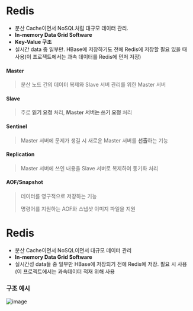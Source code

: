 # Redis
- 분산 Cache이면서 NoSQL처럼 대규모 데이터 관리.
- **In-memory Data Grid Software**
- **Key-Value 구조**
- 실시간 data 중 일부만. HBase에 저장하기도 전에 Redis에 저장할 필요 있을 때 사용(이 프로젝트에서는 과속 데이터를 Redis에 먼저 저장)


#### Master
> 분산 노드 간의 데이터 복제와 Slave 서버 관리를 위한 Master 서버

#### Slave
> 주로 **읽기 요청** 처리, **Master 서버는 쓰기 요청** 처리

#### Sentinel
> Master 서버에 문제가 생길 시 새로운 Master 서버를 **선출**하는 기능

#### Replication
> Master 서버에 쓰인 내용을 Slave 서버로 복제하여 동기화 처리

#### AOF/Snapshot
> 데이터를 영구적으로 저장하는 기능
> 
> 명령어를 지원하는 AOF와 스냅샷 이미지 파일을 지원

# Redis
- 분산 Cache이면서 NoSQL이면서 대규모 데이터 관리 
- **In-memory Data Grid Software**
- 실시간성 data들 중 일부만 HBase에 저장되기 전에 Redis에 저장. 필요 시 사용(이 프로젝트에서는 과속데이터 적재 위해 사용

### 구조 예시
![image](https://user-images.githubusercontent.com/43158502/131252517-ffdf51ce-8b16-4e76-a511-05d35d886c34.png)

